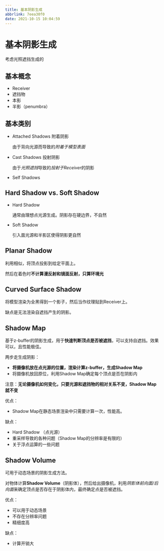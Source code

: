 ```yaml
---
title: 基本阴影生成
abbrlink: 7eea30f0
date: 2021-10-15 10:04:59
---
```


# 基本阴影生成

考虑光照遮挡生成的

## 基本概念
- Receiver
- 遮挡物
- 本影
- 半影（penumbra）

## 基本类别
- Attached Shadows 附着阴影
  
  由于背向光源而导致的*附着于模型表面*

- Cast Shadows 投射阴影
  
  由于*光照遮挡*导致的*投射于Receiver*的阴影

- Self Shadows
  

## Hard Shadow vs. Soft Shadow
- Hard Shadow
  
  通常由理想点光源生成。阴影存在硬边界，不自然

- Soft Shadow
  
  引入面光源和半影区使得阴影更自然

## Planar Shadow

利用相似，将顶点投影到给定平面上。

然后在着色时**不计算漫反射和镜面反射，只算环境光**

## Curved Surface Shadow

将模型渲染为全黑得到一个影子，然后当作纹理贴到Receiver上。

缺点是无法渲染自遮挡产生的阴影。

## Shadow Map

基于z-buffer的阴影生成，用于**快速判断顶点是否被遮挡**，可以支持自遮挡。效果可以，且性能极佳。

两步走生成阴影：
- **将摄像机放在点光源的位置，渲染计算z-buffer，生成Shadow Map**
- 将摄像机放回原位，利用Shadow Map确定每个顶点是否在阴影内

注意：**无论摄像机如何变化，只要光源和遮挡物的相对关系不变，Shadow Map就不变**

优点：
- Shadow Map在静态场景渲染中只需要计算一次，性能高。

缺点：
- Hard Shadow （点光源）
- 重采样导致的各种问题（Shadow Map的分辨率是有限的）
- 关于浮点运算的一些问题

## Shadow Volume
可用于动态场景的阴影生成方法。

对物体计算**Shadow Volume**（阴影体），然后给出摄像机，利用*阴影体前向面/后向面*来确定顶点是否存在于阴影体内，最终确定点是否被遮挡。

优点：
- 可以用于动态场景
- 不存在分辨率问题
- 精细度高

缺点：
- 计算开销大